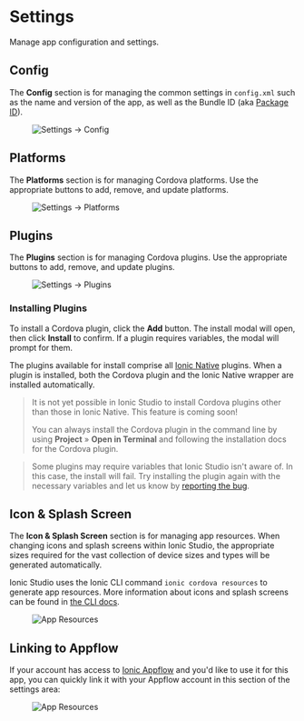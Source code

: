 ---
---

# Settings

Manage app configuration and settings.

## Config

The **Config** section is for managing the common settings in `config.xml` such as the name and version of the app, as well as the Bundle ID (aka [Package ID](/docs/faq/glossary#package-id)).

<figure>
  <img alt="Settings -> Config" src="/docs/assets/img/studio/2/ss-settings.png" />
</figure>

## Platforms

The **Platforms** section is for managing Cordova platforms. Use the appropriate buttons to add, remove, and update platforms.

<figure>
  <img alt="Settings -> Platforms" src="/docs/assets/img/studio/2/ss-settings-platforms.png" />
</figure>

## Plugins

The **Plugins** section is for managing Cordova plugins. Use the appropriate buttons to add, remove, and update plugins.

<figure>
  <img alt="Settings -> Plugins" src="/docs/assets/img/studio/2/ss-settings-plugins.png" />
</figure>

### Installing Plugins

To install a Cordova plugin, click the **Add** button. The install modal will open, then click **Install** to confirm. If a plugin requires variables, the modal will prompt for them.

The plugins available for install comprise all [Ionic Native](/docs/native/overview) plugins. When a plugin is installed, both the Cordova plugin and the Ionic Native wrapper are installed automatically.

<blockquote>
  
<p>It is not yet possible in Ionic Studio to install Cordova plugins other than those in Ionic Native. This feature is coming soon!</p>
<p>You can always install the Cordova plugin in the command line by using <strong>Project</strong> &raquo; <strong>Open in Terminal</strong> and following the installation docs for the Cordova plugin.</p>
</blockquote>

<blockquote>
Some plugins may require variables that Ionic Studio isn't aware of. In this case, the install will fail. Try installing the plugin again with the necessary variables and let us know by <a href="/docs/studio/support">reporting the bug</a>.
</blockquote>

## Icon & Splash Screen

The **Icon & Splash Screen** section is for managing app resources. When changing icons and splash screens within Ionic Studio, the appropriate sizes required for the vast collection of device sizes and types will be generated automatically.

Ionic Studio uses the Ionic CLI command `ionic cordova resources` to generate app resources. More information about icons and splash screens can be found in [the CLI docs](/docs/cli/commands/cordova-resources).

<figure>
  <img alt="App Resources" src="/docs/assets/img/studio/2/ss-settings-resources.png" />
</figure>

## Linking to Appflow

If your account has access to [Ionic Appflow](https://ionicframework.com/appflow) and you'd like to use it for this app, you can quickly link it with your Appflow account in this section of the settings area:

<figure>
  <img alt="App Resources" src="/docs/assets/img/studio/2/ss-settings-appflow.png" />
</figure>
